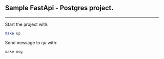 ## Sample FastApi - Postgres project.
---

Start the project with:
```sh
make up
```
Send message to qu with:
```
make msg
```